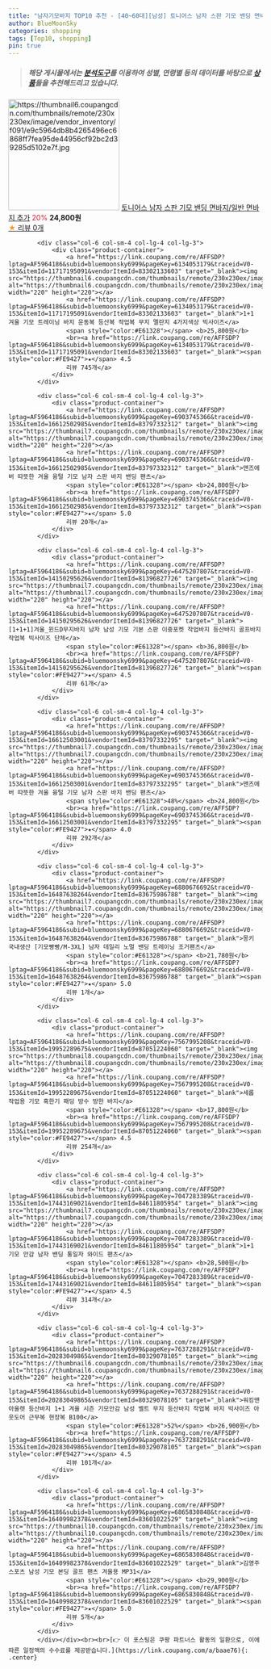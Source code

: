 ```yaml
---
title: "남자기모바지 TOP10 추천 - [40~60대][남성] 토니어스 남자 스판 기모 밴딩 면바지/일반 면바지 추가"
author: BlueMoonSky
categories: shopping
tags: [Top10, shopping]
pin: true
---
```


> ##### 해당 게시물에서는 [**분석도구**](https://itemscout.io/)를 이용하여 **성별**, **연령별** 등의 데이터를 바탕으로 [**상품**](https://link.coupang.com/a/baae76)들을 추천해드리고 있습니다.
<div class="container"><div class="row">
            <div class="col-6 col-sm-4 col-lg-4 col-lg-3">
                <div class="product-container">
                    <a href="https://link.coupang.com/re/AFFSDP?lptag=AF5964186&subid=bluemoonsky6999&pageKey=6229982096&traceid=V0-153&itemId=12514732933&vendorItemId=3491735963" target="_blank"><img src="https://thumbnail6.coupangcdn.com/thumbnails/remote/230x230ex/image/vendor_inventory/f091/e9c5964db8b4265496ec6868ff7fea95de44956cf92bc2d39285d5102e7f.jpg" alt="https://thumbnail6.coupangcdn.com/thumbnails/remote/230x230ex/image/vendor_inventory/f091/e9c5964db8b4265496ec6868ff7fea95de44956cf92bc2d39285d5102e7f.jpg" width="220" height="220"></a>
                    <a href="https://link.coupang.com/re/AFFSDP?lptag=AF5964186&subid=bluemoonsky6999&pageKey=6229982096&traceid=V0-153&itemId=12514732933&vendorItemId=3491735963" target="_blank">토니어스 남자 스판 기모 밴딩 면바지/일반 면바지 추가</a>
                    <span style="color:#E61328">20%</span> <b>24,800원</b>
                    <br><a href="https://link.coupang.com/re/AFFSDP?lptag=AF5964186&subid=bluemoonsky6999&pageKey=6229982096&traceid=V0-153&itemId=12514732933&vendorItemId=3491735963" target="_blank"><span style="color:#FE9427">★</span> 
                    리뷰 0개</a>
                </div>
            </div>
            
            <div class="col-6 col-sm-4 col-lg-4 col-lg-3">
                <div class="product-container">
                    <a href="https://link.coupang.com/re/AFFSDP?lptag=AF5964186&subid=bluemoonsky6999&pageKey=6134053179&traceid=V0-153&itemId=11717195091&vendorItemId=83302133603" target="_blank"><img src="https://thumbnail6.coupangcdn.com/thumbnails/remote/230x230ex/image/vendor_inventory/459a/daece8a31f821f7862310418120757ddd479e9da0541e888a7211909bef4.jpg" alt="https://thumbnail6.coupangcdn.com/thumbnails/remote/230x230ex/image/vendor_inventory/459a/daece8a31f821f7862310418120757ddd479e9da0541e888a7211909bef4.jpg" width="220" height="220"></a>
                    <a href="https://link.coupang.com/re/AFFSDP?lptag=AF5964186&subid=bluemoonsky6999&pageKey=6134053179&traceid=V0-153&itemId=11717195091&vendorItemId=83302133603" target="_blank">1+1 겨울 기모 트레이닝 바지 운동복 등산복 작업복 무지 멜란지 4가지색상 빅사이즈</a>
                    <span style="color:#E61328"></span> <b>25,800원</b>
                    <br><a href="https://link.coupang.com/re/AFFSDP?lptag=AF5964186&subid=bluemoonsky6999&pageKey=6134053179&traceid=V0-153&itemId=11717195091&vendorItemId=83302133603" target="_blank"><span style="color:#FE9427">★</span> 4.5
                    리뷰 745개</a>
                </div>
            </div>
            
            <div class="col-6 col-sm-4 col-lg-4 col-lg-3">
                <div class="product-container">
                    <a href="https://link.coupang.com/re/AFFSDP?lptag=AF5964186&subid=bluemoonsky6999&pageKey=6903745366&traceid=V0-153&itemId=16612502985&vendorItemId=83797332312" target="_blank"><img src="https://thumbnail7.coupangcdn.com/thumbnails/remote/230x230ex/image/vendor_inventory/bc5d/e67eb0d2a22fdae84aa35eb2d68185612093b3b45fe706909e1f41250bbf.jpg" alt="https://thumbnail7.coupangcdn.com/thumbnails/remote/230x230ex/image/vendor_inventory/bc5d/e67eb0d2a22fdae84aa35eb2d68185612093b3b45fe706909e1f41250bbf.jpg" width="220" height="220"></a>
                    <a href="https://link.coupang.com/re/AFFSDP?lptag=AF5964186&subid=bluemoonsky6999&pageKey=6903745366&traceid=V0-153&itemId=16612502985&vendorItemId=83797332312" target="_blank">맨즈에버 따뜻한 겨울 융털 기모 남자 스판 바지 밴딩 팬츠</a>
                    <span style="color:#E61328"></span> <b>24,800원</b>
                    <br><a href="https://link.coupang.com/re/AFFSDP?lptag=AF5964186&subid=bluemoonsky6999&pageKey=6903745366&traceid=V0-153&itemId=16612502985&vendorItemId=83797332312" target="_blank"><span style="color:#FE9427">★</span> 5.0
                    리뷰 20개</a>
                </div>
            </div>
            
            <div class="col-6 col-sm-4 col-lg-4 col-lg-3">
                <div class="product-container">
                    <a href="https://link.coupang.com/re/AFFSDP?lptag=AF5964186&subid=bluemoonsky6999&pageKey=6475207807&traceid=V0-153&itemId=14150295626&vendorItemId=81396827726" target="_blank"><img src="https://thumbnail7.coupangcdn.com/thumbnails/remote/230x230ex/image/vendor_inventory/3444/e930e791c21bf9c08c7445d6b18b6eb2ef7821001978ddcfcc496107d551.jpg" alt="https://thumbnail7.coupangcdn.com/thumbnails/remote/230x230ex/image/vendor_inventory/3444/e930e791c21bf9c08c7445d6b18b6eb2ef7821001978ddcfcc496107d551.jpg" width="220" height="220"></a>
                    <a href="https://link.coupang.com/re/AFFSDP?lptag=AF5964186&subid=bluemoonsky6999&pageKey=6475207807&traceid=V0-153&itemId=14150295626&vendorItemId=81396827726" target="_blank">[1+1+1]겨울_윈드D무지바지 남자 남성 기모 기본 스판 이중포켓 작업바지 등산바지 골프바지 작업복 빅사이즈 단체</a>
                    <span style="color:#E61328"></span> <b>36,800원</b>
                    <br><a href="https://link.coupang.com/re/AFFSDP?lptag=AF5964186&subid=bluemoonsky6999&pageKey=6475207807&traceid=V0-153&itemId=14150295626&vendorItemId=81396827726" target="_blank"><span style="color:#FE9427">★</span> 4.5
                    리뷰 61개</a>
                </div>
            </div>
            
            <div class="col-6 col-sm-4 col-lg-4 col-lg-3">
                <div class="product-container">
                    <a href="https://link.coupang.com/re/AFFSDP?lptag=AF5964186&subid=bluemoonsky6999&pageKey=6903745366&traceid=V0-153&itemId=16612503001&vendorItemId=83797332295" target="_blank"><img src="https://thumbnail7.coupangcdn.com/thumbnails/remote/230x230ex/image/vendor_inventory/bc5d/e67eb0d2a22fdae84aa35eb2d68185612093b3b45fe706909e1f41250bbf.jpg" alt="https://thumbnail7.coupangcdn.com/thumbnails/remote/230x230ex/image/vendor_inventory/bc5d/e67eb0d2a22fdae84aa35eb2d68185612093b3b45fe706909e1f41250bbf.jpg" width="220" height="220"></a>
                    <a href="https://link.coupang.com/re/AFFSDP?lptag=AF5964186&subid=bluemoonsky6999&pageKey=6903745366&traceid=V0-153&itemId=16612503001&vendorItemId=83797332295" target="_blank">맨즈에버 따뜻한 겨울 융털 기모 남자 스판 바지 밴딩 팬츠</a>
                    <span style="color:#E61328">48%</span> <b>24,800원</b>
                    <br><a href="https://link.coupang.com/re/AFFSDP?lptag=AF5964186&subid=bluemoonsky6999&pageKey=6903745366&traceid=V0-153&itemId=16612503001&vendorItemId=83797332295" target="_blank"><span style="color:#FE9427">★</span> 4.0
                    리뷰 292개</a>
                </div>
            </div>
            
            <div class="col-6 col-sm-4 col-lg-4 col-lg-3">
                <div class="product-container">
                    <a href="https://link.coupang.com/re/AFFSDP?lptag=AF5964186&subid=bluemoonsky6999&pageKey=6880676692&traceid=V0-153&itemId=16487638264&vendorItemId=83675986788" target="_blank"><img src="https://thumbnail7.coupangcdn.com/thumbnails/remote/230x230ex/image/vendor_inventory/a754/343683b2bfb0ae182137ec4f57a289c8b93b7af4b7fc39c42b53326bb7cc.png" alt="https://thumbnail7.coupangcdn.com/thumbnails/remote/230x230ex/image/vendor_inventory/a754/343683b2bfb0ae182137ec4f57a289c8b93b7af4b7fc39c42b53326bb7cc.png" width="220" height="220"></a>
                    <a href="https://link.coupang.com/re/AFFSDP?lptag=AF5964186&subid=bluemoonsky6999&pageKey=6880676692&traceid=V0-153&itemId=16487638264&vendorItemId=83675986788" target="_blank">몽키 국내생산 [기모빵빵/M-3XL] 남자 데일리 노멀 밴딩 트레이닝 조거팬츠</a>
                    <span style="color:#E61328"></span> <b>21,780원</b>
                    <br><a href="https://link.coupang.com/re/AFFSDP?lptag=AF5964186&subid=bluemoonsky6999&pageKey=6880676692&traceid=V0-153&itemId=16487638264&vendorItemId=83675986788" target="_blank"><span style="color:#FE9427">★</span> 5.0
                    리뷰 1개</a>
                </div>
            </div>
            
            <div class="col-6 col-sm-4 col-lg-4 col-lg-3">
                <div class="product-container">
                    <a href="https://link.coupang.com/re/AFFSDP?lptag=AF5964186&subid=bluemoonsky6999&pageKey=7567995208&traceid=V0-153&itemId=19952289675&vendorItemId=87051224060" target="_blank"><img src="https://thumbnail8.coupangcdn.com/thumbnails/remote/230x230ex/image/vendor_inventory/535e/805a028375a3f3ff0e742ebcde7efe375bb41f084bf45d83c18977bd0e84.jpg" alt="https://thumbnail8.coupangcdn.com/thumbnails/remote/230x230ex/image/vendor_inventory/535e/805a028375a3f3ff0e742ebcde7efe375bb41f084bf45d83c18977bd0e84.jpg" width="220" height="220"></a>
                    <a href="https://link.coupang.com/re/AFFSDP?lptag=AF5964186&subid=bluemoonsky6999&pageKey=7567995208&traceid=V0-153&itemId=19952289675&vendorItemId=87051224060" target="_blank">세롭 작업용 기모 혹한기 패딩 방수 방한 바지</a>
                    <span style="color:#E61328"></span> <b>17,800원</b>
                    <br><a href="https://link.coupang.com/re/AFFSDP?lptag=AF5964186&subid=bluemoonsky6999&pageKey=7567995208&traceid=V0-153&itemId=19952289675&vendorItemId=87051224060" target="_blank"><span style="color:#FE9427">★</span> 4.5
                    리뷰 254개</a>
                </div>
            </div>
            
            <div class="col-6 col-sm-4 col-lg-4 col-lg-3">
                <div class="product-container">
                    <a href="https://link.coupang.com/re/AFFSDP?lptag=AF5964186&subid=bluemoonsky6999&pageKey=7047283389&traceid=V0-153&itemId=17443169021&vendorItemId=84611805954" target="_blank"><img src="https://thumbnail7.coupangcdn.com/thumbnails/remote/230x230ex/image/vendor_inventory/d1db/36460572d0e31fc94b03c4ec9f9eb11025c8fe0a1ac81aa4d900e0a80566.jpg" alt="https://thumbnail7.coupangcdn.com/thumbnails/remote/230x230ex/image/vendor_inventory/d1db/36460572d0e31fc94b03c4ec9f9eb11025c8fe0a1ac81aa4d900e0a80566.jpg" width="220" height="220"></a>
                    <a href="https://link.coupang.com/re/AFFSDP?lptag=AF5964186&subid=bluemoonsky6999&pageKey=7047283389&traceid=V0-153&itemId=17443169021&vendorItemId=84611805954" target="_blank">1+1 기모 안감 남자 밴딩 통일자 와이드 팬츠</a>
                    <span style="color:#E61328"></span> <b>28,500원</b>
                    <br><a href="https://link.coupang.com/re/AFFSDP?lptag=AF5964186&subid=bluemoonsky6999&pageKey=7047283389&traceid=V0-153&itemId=17443169021&vendorItemId=84611805954" target="_blank"><span style="color:#FE9427">★</span> 4.5
                    리뷰 314개</a>
                </div>
            </div>
            
            <div class="col-6 col-sm-4 col-lg-4 col-lg-3">
                <div class="product-container">
                    <a href="https://link.coupang.com/re/AFFSDP?lptag=AF5964186&subid=bluemoonsky6999&pageKey=7637288291&traceid=V0-153&itemId=20283049865&vendorItemId=80329078105" target="_blank"><img src="https://thumbnail6.coupangcdn.com/thumbnails/remote/230x230ex/image/vendor_inventory/651c/a3e3722e8a6239ef77e792349850083e141a09e2bba91f887770472ea009.jpg" alt="https://thumbnail6.coupangcdn.com/thumbnails/remote/230x230ex/image/vendor_inventory/651c/a3e3722e8a6239ef77e792349850083e141a09e2bba91f887770472ea009.jpg" width="220" height="220"></a>
                    <a href="https://link.coupang.com/re/AFFSDP?lptag=AF5964186&subid=bluemoonsky6999&pageKey=7637288291&traceid=V0-153&itemId=20283049865&vendorItemId=80329078105" target="_blank">워킹맨 아울렛 등산바지 1+1 겨울 시즌 기모안감 남성 벨트 무지 등산바지 작업복 바지 빅사이즈 아웃도어 근무복 현장복 B100</a>
                    <span style="color:#E61328">52%</span> <b>26,900원</b>
                    <br><a href="https://link.coupang.com/re/AFFSDP?lptag=AF5964186&subid=bluemoonsky6999&pageKey=7637288291&traceid=V0-153&itemId=20283049865&vendorItemId=80329078105" target="_blank"><span style="color:#FE9427">★</span> 4.5
                    리뷰 101개</a>
                </div>
            </div>
            
            <div class="col-6 col-sm-4 col-lg-4 col-lg-3">
                <div class="product-container">
                    <a href="https://link.coupang.com/re/AFFSDP?lptag=AF5964186&subid=bluemoonsky6999&pageKey=6865830848&traceid=V0-153&itemId=16409982378&vendorItemId=83601022529" target="_blank"><img src="https://thumbnail10.coupangcdn.com/thumbnails/remote/230x230ex/image/vendor_inventory/cbc0/11446083f9496d2282da60ec420039033585145c7cffcc2f83c419be5dde.jpg" alt="https://thumbnail10.coupangcdn.com/thumbnails/remote/230x230ex/image/vendor_inventory/cbc0/11446083f9496d2282da60ec420039033585145c7cffcc2f83c419be5dde.jpg" width="220" height="220"></a>
                    <a href="https://link.coupang.com/re/AFFSDP?lptag=AF5964186&subid=bluemoonsky6999&pageKey=6865830848&traceid=V0-153&itemId=16409982378&vendorItemId=83601022529" target="_blank">김영주스포츠 남성 기모 본딩 골프 팬츠 겨울용 MP31</a>
                    <span style="color:#E61328"></span> <b>29,900원</b>
                    <br><a href="https://link.coupang.com/re/AFFSDP?lptag=AF5964186&subid=bluemoonsky6999&pageKey=6865830848&traceid=V0-153&itemId=16409982378&vendorItemId=83601022529" target="_blank"><span style="color:#FE9427">★</span> 5.0
                    리뷰 5개</a>
                </div>
            </div>
            </div></div><br><br>[👉 이 포스팅은 쿠팡 파트너스 활동의 일환으로, 이에 따른 일정액의 수수료를 제공받습니다.](https://link.coupang.com/a/baae76){: .center}